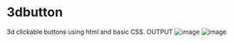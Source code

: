 # 3dbutton
3d clickable buttons using html and basic CSS.
OUTPUT
![image](https://user-images.githubusercontent.com/105263777/226999681-a48f9d3b-9aa7-40fb-8559-7b1ba92169f3.png)
![image](https://user-images.githubusercontent.com/105263777/226999711-5af8a481-52e9-4060-84d1-c145cbd7edf5.png)

